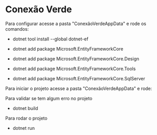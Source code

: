 # Conexão Verde

Para configurar acesse a pasta "ConexãoVerdeAppData" e rode os comandos: 

 - dotnet tool install --global dotnet-ef
 
 - dotnet add package Microsoft.EntityFrameworkCore 

 - dotnet add package Microsoft.EntityFrameworkCore.Design

 - dotnet add package Microsoft.EntityFrameworkCore.Tools

 - dotnet add package Microsoft.EntityFrameworkCore.SqlServer


Para iniciar o projeto acesse a pasta "ConexãoVerdeAppData" e rode:

Para validar se tem algum erro no projeto
 - dotnet build

Para rodar o projeto
 - dotnet run 
